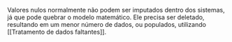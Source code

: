 Valores nulos normalmente não podem ser imputados dentro dos sistemas, já que pode quebrar o modelo matemático. Ele precisa ser deletado, resultando em um menor número de dados, ou populados, utilizando [[Tratamento de dados faltantes]].